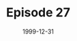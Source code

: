 ---
layout: podcast
title: Episode 27 
number: 27
subtitle: 
summary: 
date: 1999-12-31
location: https://dl.dropboxusercontent.com/s/tfk7anw9gs0uulp/watir_podcast_27.mp3?dl=0
size: 
duration: 
---